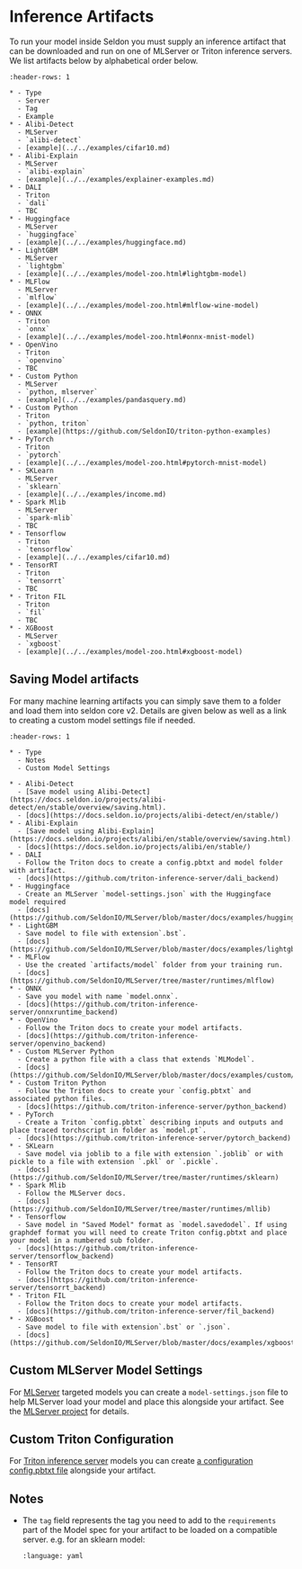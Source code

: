 # Inference Artifacts

To run your model inside Seldon you must supply an inference artifact that can be downloaded and run on one of MLServer or Triton inference servers. We list artifacts below by alphabetical order below.


```{list-table}
:header-rows: 1

* - Type
  - Server
  - Tag
  - Example
* - Alibi-Detect
  - MLServer
  - `alibi-detect`
  - [example](../../examples/cifar10.md)
* - Alibi-Explain
  - MLServer
  - `alibi-explain`
  - [example](../../examples/explainer-examples.md)
* - DALI
  - Triton
  - `dali`
  - TBC
* - Huggingface
  - MLServer
  - `huggingface`
  - [example](../../examples/huggingface.md)
* - LightGBM
  - MLServer
  - `lightgbm`
  - [example](../../examples/model-zoo.html#lightgbm-model)
* - MLFlow
  - MLServer
  - `mlflow`
  - [example](../../examples/model-zoo.html#mlflow-wine-model)
* - ONNX
  - Triton
  - `onnx`
  - [example](../../examples/model-zoo.html#onnx-mnist-model)
* - OpenVino
  - Triton
  - `openvino`
  - TBC
* - Custom Python
  - MLServer
  - `python, mlserver`
  - [example](../../examples/pandasquery.md)
* - Custom Python
  - Triton
  - `python, triton`
  - [example](https://github.com/SeldonIO/triton-python-examples)
* - PyTorch
  - Triton
  - `pytorch`
  - [example](../../examples/model-zoo.html#pytorch-mnist-model)
* - SKLearn
  - MLServer
  - `sklearn`
  - [example](../../examples/income.md)
* - Spark Mlib
  - MLServer
  - `spark-mlib`
  - TBC
* - Tensorflow
  - Triton
  - `tensorflow`
  - [example](../../examples/cifar10.md)
* - TensorRT
  - Triton
  - `tensorrt`
  - TBC
* - Triton FIL
  - Triton
  - `fil`
  - TBC
* - XGBoost
  - MLServer
  - `xgboost`
  - [example](../../examples/model-zoo.html#xgboost-model)
```

## Saving Model artifacts

For many machine learning artifacts you can simply save them to a folder and load them into seldon core v2. Details are given below as well as a link to creating a custom model settings file if needed.

```{list-table}
:header-rows: 1

* - Type
  - Notes
  - Custom Model Settings

* - Alibi-Detect
  - [Save model using Alibi-Detect](https://docs.seldon.io/projects/alibi-detect/en/stable/overview/saving.html).
  - [docs](https://docs.seldon.io/projects/alibi-detect/en/stable/)
* - Alibi-Explain
  - [Save model using Alibi-Explain](https://docs.seldon.io/projects/alibi/en/stable/overview/saving.html).
  - [docs](https://docs.seldon.io/projects/alibi/en/stable/)
* - DALI
  - Follow the Triton docs to create a config.pbtxt and model folder with artifact.
  - [docs](https://github.com/triton-inference-server/dali_backend)
* - Huggingface
  - Create an MLServer `model-settings.json` with the Huggingface model required
  - [docs](https://github.com/SeldonIO/MLServer/blob/master/docs/examples/huggingface/README.md)
* - LightGBM
  - Save model to file with extension`.bst`.
  - [docs](https://github.com/SeldonIO/MLServer/blob/master/docs/examples/lightgbm/README.md)
* - MLFlow
  - Use the created `artifacts/model` folder from your training run.
  - [docs](https://github.com/SeldonIO/MLServer/tree/master/runtimes/mlflow)
* - ONNX
  - Save you model with name `model.onnx`.
  - [docs](https://github.com/triton-inference-server/onnxruntime_backend)
* - OpenVino
  - Follow the Triton docs to create your model artifacts.
  - [docs](https://github.com/triton-inference-server/openvino_backend)
* - Custom MLServer Python
  - Create a python file with a class that extends `MLModel`.
  - [docs](https://github.com/SeldonIO/MLServer/blob/master/docs/examples/custom/README.md)
* - Custom Triton Python
  - Follow the Triton docs to create your `config.pbtxt` and associated python files.
  - [docs](https://github.com/triton-inference-server/python_backend)
* - PyTorch
  - Create a Triton `config.pbtxt` describing inputs and outputs and place traced torchscript in folder as `model.pt`.
  - [docs](https://github.com/triton-inference-server/pytorch_backend)
* - SKLearn
  - Save model via joblib to a file with extension `.joblib` or with pickle to a file with extension `.pkl` or `.pickle`.
  - [docs](https://github.com/SeldonIO/MLServer/tree/master/runtimes/sklearn)
* - Spark Mlib
  - Follow the MLServer docs.
  - [docs](https://github.com/SeldonIO/MLServer/tree/master/runtimes/mllib)
* - Tensorflow
  - Save model in "Saved Model" format as `model.savedodel`. If using graphdef format you will need to create Triton config.pbtxt and place your model in a numbered sub folder.
  - [docs](https://github.com/triton-inference-server/tensorflow_backend)
* - TensorRT
  - Follow the Triton docs to create your model artifacts.
  - [docs](https://github.com/triton-inference-server/tensorrt_backend)
* - Triton FIL
  - Follow the Triton docs to create your model artifacts.
  - [docs](https://github.com/triton-inference-server/fil_backend)
* - XGBoost
  - Save model to file with extension`.bst` or `.json`.
  - [docs](https://github.com/SeldonIO/MLServer/blob/master/docs/examples/xgboost/README.md)
```

## Custom MLServer Model Settings

For [MLServer](https://github.com/SeldonIO/MLServer) targeted models you can create a `model-settings.json` file to help MLServer load your model and place this alongside your artifact. See the [MLServer project](https://mlserver.readthedocs.io/en/latest/reference/model-settings.html)  for details.

## Custom Triton Configuration

For [Triton inference server](https://github.com/triton-inference-server/server) models you can create [a configuration config.pbtxt file](https://github.com/triton-inference-server/server/blob/main/docs/user_guide/model_configuration.md) alongside your artifact.

## Notes

 * The `tag` field represents the tag you need to add to the `requirements` part of the Model spec for your artifact to be loaded on a compatible server. e.g. for an sklearn model:
   ```{literalinclude} ../../../../../samples/models/sklearn-iris-gs.yaml 
   :language: yaml
   ```


